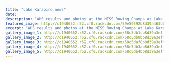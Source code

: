 ```yaml
---
title: "Lake Karapiro news"
date: 
description: "WHS results and photos at the NISS Rowing Champs at Lake Karapiro 10-12 March 2017..."
featured_image: http://c1940652.r52.cf0.rackcdn.com/59e59592b8d39a463b0003b8/1Good2-Mar-Niamh-Monk-won-bronze-U16-Girls-Single.jpg
excerpt: "WHS results and photos at the NISS Rowing Champs at Lake Karapiro 10-12 March 2017."
gallery_image_1: http://c1940652.r52.cf0.rackcdn.com/58c5db1cb8d39a3eff004314/12-Mar-Niamh-Monk-won-bronze-U16-Girls-Single.jpg
gallery_image_2: http://c1940652.r52.cf0.rackcdn.com/58c5db0bb8d39a3eff004312/12-Mar-Niamh-Monk-with-medal.jpg
gallery_image_3: http://c1940652.r52.cf0.rackcdn.com/58c5daf8b8d39a3eff004310/12-Mar-Niamh-Monk-with-medal-plus-others.jpg
gallery_image_4: http://c1940652.r52.cf0.rackcdn.com/58c5db3ab8d39a3eff004318/12-Mar-single-girl-rowing-close-up.jpg
gallery_image_5: http://c1940652.r52.cf0.rackcdn.com/58c5db4bb8d39a3eff00431a/12-Mar-single-girl-rowing.jpg
---
```

